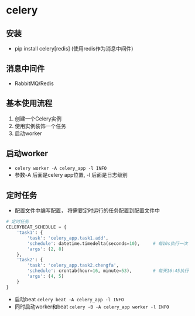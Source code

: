 # celery

## 安装

- pip install celery[redis]	(使用redis作为消息中间件)

## 消息中间件

- RabbitMQ/Redis

## 基本使用流程

1. 创建一个Celery实例
2. 使用实例装饰一个任务
3. 启动worker

## 启动worker

- `celery worker -A celery_app -l INFO` 
- 参数-A 后面是celery app位置, -l 后面是日志级别

## 定时任务

- 配置文件中编写配置， 将需要定时运行的任务配置到配置文件中
```Python
# 定时任务
CELERYBEAT_SCHEDULE = {
	'task1': {
		'task': 'celery_app.task1.add',
		'schedule': datetime.timedelta(seconds=10),		# 每10s执行一次
		'args': (2, 8)
	},
	'task2': {
		'task': 'celery_app.task2.chengfa',
		'schedule': crontab(hour=16, minute=53),		# 每天16:45执行
		'args': (4, 5)
	}
}
```
- 启动beat `celery beat -A celery_app -l INFO`
- 同时启动worker和beat `celery -B -A celery_app worker -l INFO`
